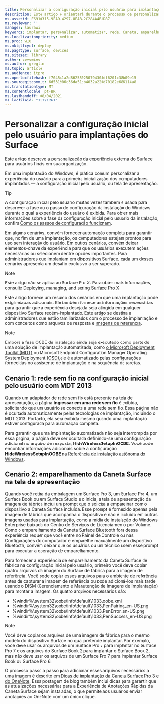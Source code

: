 ```yaml
---
title: Personalizar a configuração inicial pelo usuário para implantações do Surface
description: Este artigo o orientará durante o processo de personalizar a configuração inicial pelo usuário do Surface para usuários finais em sua organização.
ms.assetid: F6910315-9FA9-4297-8FA8-2C284A4B1D87
ms.reviewer: ''
manager: laurawi
keywords: implantar, personalizar, automatizar, rede, Caneta, emparelhar, inicialização
ms.localizationpriority: medium
ms.prod: w10
ms.mktglfcycl: deploy
ms.pagetype: surface, devices
ms.sitesec: library
author: coveminer
ms.author: greglin
ms.topic: article
ms.audience: itpro
ms.openlocfilehash: f704541a2d862550250794308df6201c38b09e15
ms.sourcegitcommit: 6d531906c36da51cb4032a220d70182e686114a8
ms.translationtype: MT
ms.contentlocale: pt-BR
ms.lasthandoff: 08/04/2021
ms.locfileid: "11721261"
---
```

# <a name="customize-the-oobe-for-surface-deployments"></a>Personalizar a configuração inicial pelo usuário para implantações do Surface

Este artigo descreve a personalização da experiência externa do Surface para usuários finais em sua organização.

Em uma implantação do Windows, é prática comum personalizar a experiência do usuário para a primeira inicialização dos computadores implantados — a configuração inicial pelo usuário, ou tela de apresentação.

>[!TIP]
>A configuração inicial pelo usuário muitas vezes também é usada para descrever a fase ou o passo de configuração da instalação do Windows durante o qual a experiência do usuário é exibida. Para obter mais informações sobre a fase da configuração inicial pelo usuário da instalação, confira [Como os passos de configuração funcionam](/windows-hardware/manufacture/desktop/how-configuration-passes-work).

Em alguns cenários, convém fornecer automação completa para garantir que, no fim de uma implantação, os computadores estejam prontos para uso sem interação do usuário. Em outros cenários, convém deixar elementos-chave da experiência para que os usuários executem ações necessárias ou selecionem dentre opções importantes. Para administradores que implantam em dispositivos Surface, cada um desses cenários apresenta um desafio exclusivo a ser superado.

> [!NOTE]
> Este artigo não se aplica ao Surface Pro X. Para obter mais informações, consulte [Deploying, managing, and sering Surface Pro X](surface-pro-arm-app-management.md)

Este artigo fornece um resumo dos cenários em que uma implantação pode exigir etapas adicionais. Ele também fornece as informações necessárias para garantir que a experiência desejada seja atingida em qualquer dispositivo Surface recém-implantado. Este artigo se destina a administradores que estão familiarizados com o processo de implantação e com conceitos como arquivos de resposta e [imagens de referência](https://technet.microsoft.com/itpro/windows/deploy/create-a-windows-10-reference-image).

>[!NOTE]
>Embora a fase OOBE da instalação ainda seja executado como parte de uma solução de implantação automatizada, como [o Microsoft Deployment Toolkit (MDT)](/mem/configmgr/mdt) ou Microsoft Endpoint Configuration Manager Operating System Deployment [(OSD),](/mem/configmgr/osd/)ele é automatizado pelas configurações fornecidas no assistente de implantação e na sequência de tarefas.

## <a name="scenario-1-wireless-networking-in-oobe-with-mdt-2013"></a>Cenário 1: rede sem fio na configuração inicial pelo usuário com MDT 2013

Quando um adaptador de rede sem fio está presente na tela de apresentação, a página **Ingressar em uma rede sem fio** é exibida, solicitando que um usuário se conecte a uma rede sem fio. Essa página não é ocultada automaticamente pelas tecnologias de implantação, incluindo o MDT 2013. Portanto, ela será exibida mesmo quando uma implantação estiver configurada para automação completa.

Para garantir que uma implantação automatizada não seja interrompida por essa página, a página deve ser ocultada definindo-se uma configuração adicional no arquivo de resposta, **HideWirelessSetupInOOBE**. Você pode encontrar informações adicionais sobre a configuração **HideWirelessSetupInOOBE** na [Referência de instalação autônoma do Windows](/windows-hardware/customize/desktop/unattend/microsoft-windows-shell-setup-oobe-hidewirelesssetupinoobe).

## <a name="scenario-2-surface-pen-pairing-in-oobe"></a>Cenário 2: emparelhamento da Caneta Surface na tela de apresentação

Quando você retira da embalagem um Surface Pro 3, um Surface Pro 4, um Surface Book ou um Surface Studio e o inicia, a tela de apresentação da imagem de fábrica inclui um prompt que o solicita a emparelhar com o dispositivo a Caneta Surface incluída. Esse prompt é fornecido apenas pela imagem de fábrica que acompanha o dispositivo e não é incluído em outras imagens usadas para implantação, como a mídia de instalação do Windows Enterprise baixada do Centro de Serviços de Licenciamento por Volume. Como o emparelhamento da Caneta Surface Bluetooth fora dessa experiência requer que você entre no Painel de Controle ou nas Configurações do computador e emparelhe manualmente um dispositivo Bluetooth, convém deixar que os usuários ou um técnico usem esse prompt para executar a operação de emparelhamento.

Para fornecer a experiência de emparelhamento da Caneta Surface de fábrica na configuração inicial pelo usuário, primeiro você deve copiar quatro arquivos da imagem do Surface de fábrica para a imagem de referência. Você pode copiar esses arquivos para o ambiente de referência antes de capturar a imagem de referência ou pode adicioná-los mais tarde usando o DISM (Gerenciamento e Manutenção de Imagens de Implantação) para montar a imagem. Os quatro arquivos necessários são:

- %windir%\\system32\\oobe\\info\\default\\1033\\oobe.xml
- %windir%\\system32\\oobe\\info\\default\\1033\\PenPairing\_en-US.png
- %windir%\\system32\\oobe\\info\\default\\1033\\PenError\_en-US.png
- %windir%\\system32\\oobe\\info\\default\\1033\\PenSuccess\_en-US.png

>[!NOTE]
>Você deve copiar os arquivos de uma imagem de fábrica para o mesmo modelo do dispositivo Surface no qual pretende implantar. Por exemplo, você deve usar os arquivos de um Surface Pro 7 para implantar no Surface Pro 7 e os arquivos do Surface Book 2 para implantar o Surface Book 2, mas não deve usar os arquivos de um Surface Pro 7 para implantar Surface Book ou Surface Pro 6.

O processo passo a passo para adicionar esses arquivos necessários a uma imagem é descrito em [Dicas de implantação da Caneta Surface Pro 3 e do OneNote](https://blogs.technet.microsoft.com/askcore/2014/07/15/deploying-surface-pro-3-pen-and-onenote-tips/). Essa postagem de blog também inclui dicas para garantir que as atualizações necessárias para a Experiência de Anotações Rápidas da Caneta Surface sejam instaladas, o que permite aos usuários enviar anotações ao OneNote com um único clique.
